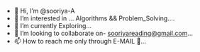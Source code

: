 - 👋 Hi, I’m @sooriya-A
- 👀 I’m interested in ... Algorithms && Problem_Solving....
- 🌱 I’m currently Exploring...
- 💞️ I’m looking to collaborate on- sooriyareading@gmail.com...
- 📫 How to reach me only through E-MAIL 📨...

<!---
sooriya-A/sooriya-A is a ✨ special ✨ repository because its `README.md` (this file) appears on your GitHub profile.
You can click the Preview link to take a look at your changes.
--->
